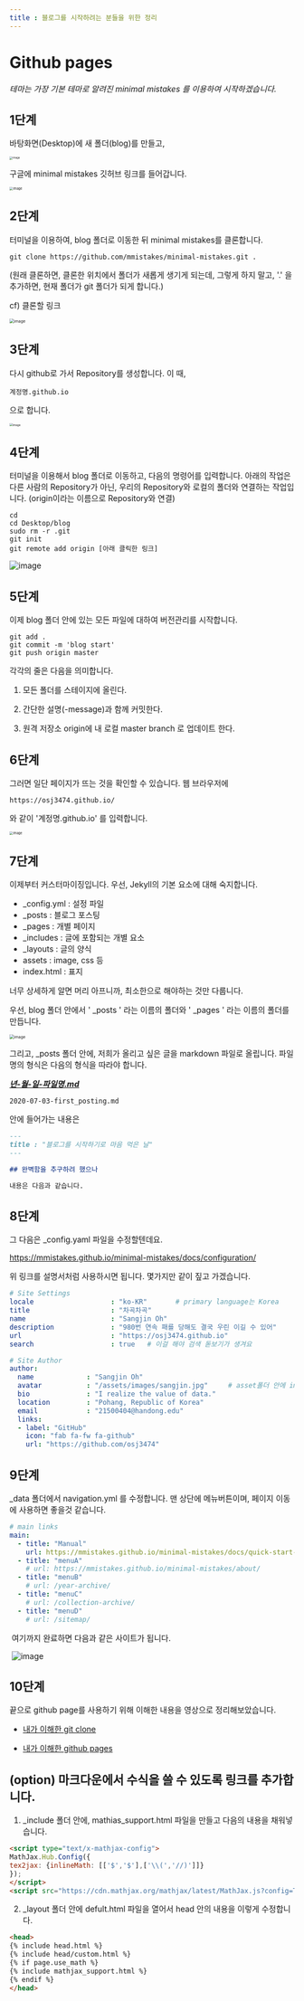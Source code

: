 ```yaml
---
title : 블로그를 시작하려는 분들을 위한 정리
---
```


# Github pages

*테마는 가장 기본 테마로 알려진 minimal mistakes 를 이용하여 시작하겠습니다.* 


## 1단계
바탕화면(Desktop)에 새 폴더(blog)를 만들고, 

<img src="https://user-images.githubusercontent.com/42775225/86331308-de079d00-bc83-11ea-9c7d-33de58a1edb1.png" alt="image" style="zoom:33%;" />

   

구글에 minimal mistakes 깃허브 링크를 들어갑니다.

<img src="https://user-images.githubusercontent.com/42775225/86331140-9f71e280-bc83-11ea-8949-c415fe65ab69.png" alt="image " style="zoom:40%;" />





## 2단계
터미널을 이용하여, blog 폴더로 이동한 뒤 minimal mistakes를 클론합니다.

```shell
git clone https://github.com/mmistakes/minimal-mistakes.git .
```

(원래 클론하면, 클론한 위치에서 폴더가 새롭게 생기게 되는데, 그렇게 하지 말고, '.' 을 추가하면, 현재 폴더가 git 폴더가 되게 합니다.)

cf) 클론할 링크

<img src="https://user-images.githubusercontent.com/42775225/86332116-03e17180-bc85-11ea-9e72-b470f436bcc1.png" alt="image" style="zoom:50%;" />





## 3단계 

다시 github로 가서 Repository를 생성합니다. 이 때, 

```shell
계정명.github.io
```

으로 합니다.

<img src="https://user-images.githubusercontent.com/42775225/86329271-deeaff80-bc80-11ea-909d-098be9b9b99f.png" alt="image " style="zoom:35%;" />





## 4단계

터미널을 이용해서 blog 폴더로 이동하고, 다음의 명령어를 입력합니다. 아래의 작업은 다른 사람의 Repository가 아닌, 우리의 Repository와 로컬의 폴더와 연결하는 작업입니다. (origin이라는 이름으로 Repository와 연결)

```shell
cd
cd Desktop/blog
sudo rm -r .git
git init
git remote add origin [아래 클릭한 링크]
```

![image](https://user-images.githubusercontent.com/42775225/86333178-84ed3880-bc86-11ea-8ba8-820b15e6bc25.png)



## 5단계 

이제 blog 폴더 안에 있는 모든 파일에 대하여 버전관리를 시작합니다. 

```shell
git add .
git commit -m 'blog start'
git push origin master
```

각각의 줄은 다음을 의미합니다.

1) 모든 폴더를 스테이지에 올린다.

2) 간단한 설명(-message)과 함께 커밋한다.

3) 원격 저장소 origin에 내 로컬 master branch 로 업데이트 한다.





## 6단계 

그러면 일단 페이지가 뜨는 것을 확인할 수 있습니다. 웹 브라우저에 

```
https://osj3474.github.io/
```

와 같이 '계정명.github.io' 를 입력합니다.



<img src="https://user-images.githubusercontent.com/42775225/86428687-53c54480-bd28-11ea-94a7-881c1df3ac2d.png" alt="image " style="zoom:40%;" />

## 7단계 

이제부터 커스터마이징입니다. 우선, Jekyll의 기본 요소에 대해 숙지합니다.

- _config.yml : 설정 파일
- _posts : 블로그 포스팅
- _pages : 개별 페이지
- _includes : 글에 포함되는 개별 요소
- _layouts : 글의 양식
- assets : image, css 등
- index.html : 표지

너무 상세하게 알면 머리 아프니까, 최소한으로 해야하는 것만 다룹니다. 

우선, blog 폴더 안에서 ' _posts ' 라는 이름의 폴더와   ' _pages ' 라는 이름의 폴더를 만듭니다.

<img src="https://user-images.githubusercontent.com/42775225/86442193-59cb1d80-bd48-11ea-986a-378e0de26bec.png" alt="image " style="zoom:50%;" />

그리고, _posts 폴더 안에, 저희가 올리고 싶은 글을 markdown 파일로 올립니다. 파일 명의 형식은 다음의 형식을 따라야 합니다.

<u>***년-월-일-파일명.md***</u>

```
2020-07-03-first_posting.md
```

안에 들어가는 내용은

```markdown
---
title : "블로그를 시작하기로 마음 먹은 날"
---

## 완벽함을 추구하려 했으나

내용은 다음과 같습니다.
```

   



## 8단계 

그 다음은 _config.yaml 파일을 수정할텐데요.

https://mmistakes.github.io/minimal-mistakes/docs/configuration/

위 링크를 설명서처럼 사용하시면 됩니다. 몇가지만 같이 짚고 가겠습니다.



```yaml
# Site Settings
locale                   : "ko-KR"       # primary language는 Korea
title                    : "차곡차곡"
name                     : "Sangjin Oh"
description              : "980번 연속 패를 당해도 결국 우린 이길 수 있어"
url                      : "https://osj3474.github.io"
search                   : true   # 이걸 해야 검색 돋보기가 생겨요

# Site Author
author:
  name             : "Sangjin Oh"
  avatar           : "/assets/images/sangjin.jpg"     # asset폴더 안에 images폴더를 만들어서 이미지를 넣어요
  bio              : "I realize the value of data."
  location         : "Pohang, Republic of Korea"
  email            : "21500404@handong.edu"
  links:
  - label: "GitHub"
    icon: "fab fa-fw fa-github"
    url: "https://github.com/osj3474"
```



## 9단계 

_data 폴더에서 navigation.yml 를 수정합니다. 맨 상단에 메뉴버튼이며, 페이지 이동에 사용하면 좋을것 같습니다.

```yaml
# main links
main:
  - title: "Manual"
    url: https://mmistakes.github.io/minimal-mistakes/docs/quick-start-guide/
  - title: "menuA"
    # url: https://mmistakes.github.io/minimal-mistakes/about/
  - title: "menuB"
    # url: /year-archive/
  - title: "menuC" 
    # url: /collection-archive/
  - title: "menuD"
    # url: /sitemap/
```



​	여기까지 완료하면 다음과 같은 사이트가 됩니다.

​	![image](https://user-images.githubusercontent.com/42775225/86442835-571cf800-bd49-11ea-9012-2560dab85e5f.png)	

## 10단계 

끝으로 github page를 사용하기 위해 이해한 내용을 영상으로 정리해보았습니다.

* <a href="https://www.youtube.com/watch?v=G-8A1w-YD_k&feature=youtu.be" target="_blank"> 내가 이해한 git clone </a>

* <a href="https://www.youtube.com/watch?v=Dz9SGB7kO4c&t=218s" target="_blank"> 내가 이해한 github pages  </a>








## (option) 마크다운에서 수식을 쓸 수 있도록 링크를 추가합니다.

1) _include 폴더 안에, mathias_support.html 파일을 만들고 다음의 내용을 채워넣습니다.

```html
<script type="text/x-mathjax-config">
MathJax.Hub.Config({
tex2jax: {inlineMath: [['$','$'],['\\(','//)']]}
});
</script>
<script src="https://cdn.mathjax.org/mathjax/latest/MathJax.js?config=TeX-AMS-MML_HTMLorMML"></script>
```



2) _layout 폴더 안에 defult.html 파일을 열어서 head 안의 내용을 이렇게 수정합니다.

```html
<head>
{% include head.html %}
{% include head/custom.html %}
{% if page.use_math %}
{% include mathjax_support.html %}
{% endif %}
</head>
```





